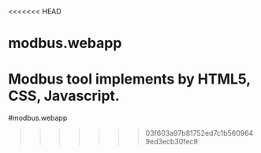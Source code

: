 <<<<<<< HEAD
# modbus.webapp
Modbus tool implements by HTML5, CSS, Javascript.
=======
#modbus.webapp
>>>>>>> 03f603a97b81752ed7c1b5609649ed3ecb30fec9
